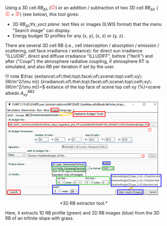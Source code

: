 Using a 3D cell $RB_{\Delta \lambda}$ (<img src="../../media/1_white.png" width=15/>) or an addition / subtraction of two 3D cell $RB_{\Delta \lambda}$ (<img src="../../media/1_white.png" width=15/> + <img src="../../media/2_white.png" width=15/>) (see below), this tool gives:

- 2D $RB_{\Delta \lambda} \forall x, y or z \:plane$: text files or images (ILWIS format) that the menu "Search image" can display.	
- Energy budget 1D profiles for any (x, y), (x, z) or (y, z).

There are several 3D cell RB (i.e., cell interception / absorption / emission / scattering, cell face irradiance / exitance): for direct sun irradiance "ILLUDIR", direct and diffuse irradiance "ILLUDIFF", before ("IterX") and after ("Coupl") the atmosphere radiative coupling, if atmosphere RT is simulated, and also RB per iteration if set by the user.

!!! note
    $\frac {exitance\:of\:the\:top\:face\:of\:scene\:top\:cell\:xy\:(W/m^2/\mu m)} {irradiance\:of\:the\:top\:face\:of\:scene\:top\:cell\:xy\:(W/m^2/\mu m)}=$ exitance of the top face of scene top cell xy (%)=scene albedo $A_{xy}^{RB2}$

<center><img src="./media/extractor_tool.png"><p>*3D RB extractor tool.*</p></img></center>

Here, it extracts 1D RB profile (green) and 2D RB images (blue) from the 3D RB of an infinite slope with grass.
